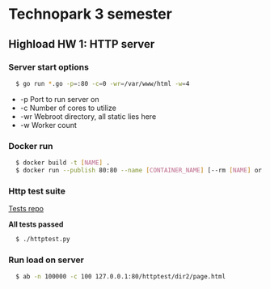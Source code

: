 # Technopark 3 semester

## Highload HW 1: HTTP server

<a name="drun"></a>
### Server start options

```bash
  $ go run *.go -p=:80 -c=0 -wr=/var/www/html -w=4
``` 

* -p Port to run server on
* -c Number of cores to utilize
* -wr Webroot directory, all static lies here
* -w Worker count

<a name="drun"></a>
### Docker run

```bash
  $ docker build -t [NAME] .
  $ docker run --publish 80:80 --name [CONTAINER_NAME] [--rm [NAME] or -t [NAME]] 
```

<a name="htest"></a>
### Http test suite

[Tests repo](https://github.com/init/http-test-suite)  

**All tests passed**  

```bash
  $ ./httptest.py
```

<a name="drun"></a>
### Run load on server

```bash
  $ ab -n 100000 -c 100 127.0.0.1:80/httptest/dir2/page.html
``` 
